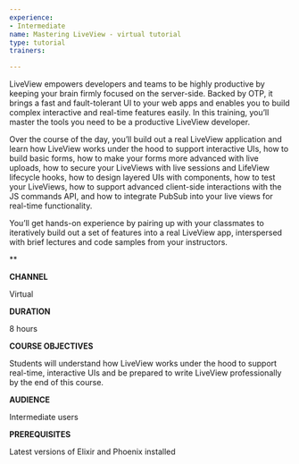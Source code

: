 ```yaml
---
experience:
- Intermediate
name: Mastering LiveView - virtual tutorial
type: tutorial
trainers:

---
```

LiveView empowers developers and teams to be highly productive by keeping your brain firmly focused on the server-side. Backed by OTP, it brings a fast and fault-tolerant UI to your web apps and enables you to build complex interactive and real-time features easily. In this training, you’ll master the tools you need to be a productive LiveView developer.

Over the course of the day, you’ll build out a real LiveView application and learn how LiveView works under the hood to support interactive UIs, how to build basic forms, how to make your forms more advanced with live uploads, how to secure your LiveViews with live sessions and LifeView lifecycle hooks, how to design layered UIs with components, how to test your LiveViews, how to support advanced client-side interactions with the JS commands API, and how to integrate PubSub into your live views for real-time functionality.

You’ll get hands-on experience by pairing up with your classmates to iteratively build out a set of features into a real LiveView app, interspersed with brief lectures and code samples from your instructors.

\**

**CHANNEL**

Virtual

**DURATION**

8 hours

**COURSE OBJECTIVES**

Students will understand how LiveView works under the hood to support real-time, interactive UIs and be prepared to write LiveView professionally by the end of this course.

**AUDIENCE**

Intermediate users

**PREREQUISITES**

Latest versions of Elixir and Phoenix installed

